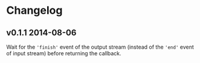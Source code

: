 # Changelog

## v0.1.1 2014-08-06

Wait for the `'finish'` event of the output stream (instead of the `'end'` event of input stream) before returning the callback.